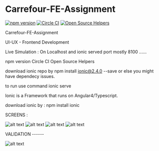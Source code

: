 # Carrefour-FE-Assignment

[![npm version](https://badge.fury.io/js/ionic-angular.svg)](https://badge.fury.io/js/ionic-angular)
[![Circle CI](https://circleci.com/gh/ionic-team/ionic.svg?style=shield&circle-token=:circle-token)](https://circleci.com/gh/ionic-team/ionic)
[![Open Source Helpers](https://www.codetriage.com/ionic-team/ionic/badges/users.svg)](https://www.codetriage.com/ionic-team/ionic)


Carrefour-FE-Assignment

UI-UX - Frontend Development

Live Simulation : On Localhost and ionic served port mostly 8100 ......

npm version Circle CI Open Source Helpers

download ionic repo by npm install ionic@2.4.0 --save or else you might have dependecy issues.

to run use command ionic serve

Ionic is a Framework that runs on Angular4/Typescript.

download ionic by : npm install ionic

SCREENS :

![alt text](https://imgur.com/IHg7lZh.png)
![alt text](https://imgur.com/mXO49ay.png)
![alt text](https://imgur.com/fMLvhLq.png)
![alt text](https://imgur.com/Wjlv7oz.png)

VALIDATION ------

![alt text](https://imgur.com/6GEVabe.png)
